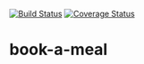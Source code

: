 [![Build Status](https://travis-ci.org/fakorede-bolu/book-a-meal.svg?branch=development)](https://travis-ci.org/fakorede-bolu/book-a-meal) [![Coverage Status](https://coveralls.io/repos/github/fakorede-bolu/book-a-meal/badge.svg?branch=development)](https://coveralls.io/github/fakorede-bolu/book-a-meal?branch=development)
# book-a-meal
 
